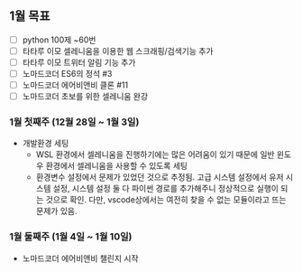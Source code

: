 ## 1월 목표
- [ ] python 100제 ~60번
- [ ] 타타루 이모 셀레니움을 이용한 웹 스크래핑/검색기능 추가
- [ ] 타타루 이모 트위터 알림 기능 추가 
- [ ] 노마드코더 ES6의 정석 #3
- [ ] 노마드코더 에어비앤비 클론 #11
- [ ] 노마드코더 초보를 위한 셀레니움 완강

### 1월 첫째주 (12월 28일 ~ 1월 3일)

- 개발환경 세팅
  - WSL 환경에서 셀레니움을 진행하기에는 많은 어려움이 있기 때문에 일반 윈도우 환경에서 셀레니움을 사용할 수 있도록 세팅
  - 환경변수 설정에서 문제가 있었던 것으로 추정됨. 고급 시스템 설정에서 유저 시스템 설정, 시스템 설정 둘 다 파이썬 경로를 추가해주니 정상적으로 실행이 되는 것으로 확인. 다만, vscode상에서는 여전히 찾을 수 없는 모듈이라고 뜨는 문제가 있음.

### 1월 둘째주 (1월 4일 ~ 1월 10일)

- 노마드코더 에어비앤비 챌린지 시작